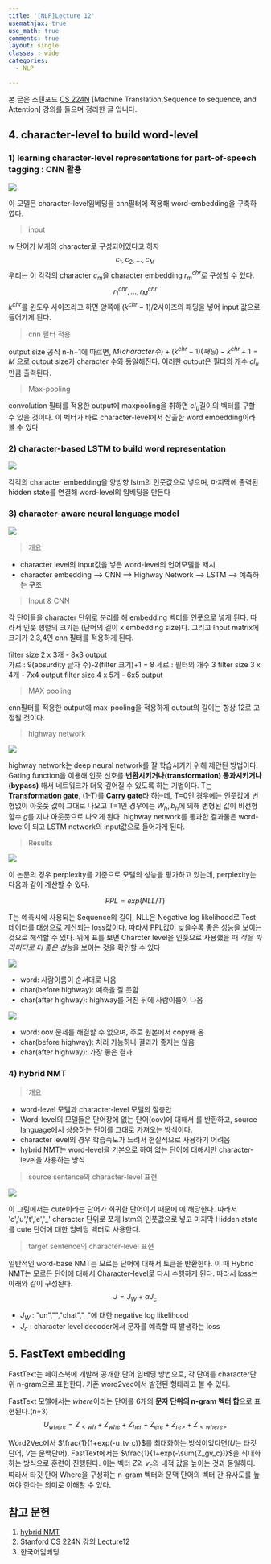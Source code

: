 ```yaml
--- 
title: '[NLP]Lecture 12'
usemathjax: true
use_math: true
comments: true
layout: single
classes : wide
categories:
  - NLP

---
```


본 글은 스탠포드 [CS 224N](https://web.stanford.edu/class/archive/cs/cs224n/cs224n.1194/) [Machine Translation,Sequence to sequence, and Attention] 강의를 들으며 정리한 글 입니다.

## 4. character-level to build word-level

### 1) learning character-level representations for part-of-speech tagging : CNN 활용

![](https://i.imgur.com/L0ZFGO4.png)

이 모델은 character-level임베딩을 cnn필터에 적용해 word-embedding을 구축하였다. 

> input 

$w$ 단어가 M개의 character로 구성되어있다고 하자 
$${c_1,c_2,...,c_M}$$ 우리는 이 각각의 character $c_m$을 character embedding $r_m^{chr}$로 구성할 수 있다. $$r_1^{chr},...,r_M^{chr}$$ $k^{chr}$를 윈도우 사이즈라고 하면 양쪽에 $(k^{chr}-1)/2$사이즈의 패딩을 넣어 input 값으로 들어가게 된다.

> cnn 필터 적용

output size 공식 n-h+1에 따르면,
$M(character 수)+ (k^{chr}-1)(패딩) - k^{chr} +1 = M$ 으로 output size가 character 수와 동일해진다. 이러한 output은 필터의 개수 $cl_u$만큼 출력된다.

> Max-pooling 

convolution 필터를 적용한 output에 maxpooling을 취하면 $cl_u$길이의 벡터를 구할 수 있을 것이다. 이 벡터가 바로 character-level에서 산출한 word embedding이라 볼 수 있다


### 2) character-based LSTM to build word representation

![](https://i.imgur.com/GOr0tt5.png)

각각의 character embedding을 양방향 lstm의 인풋값으로 넣으며, 마지막에 출력된 hidden state를 연결해 word-level의 임베딩을 만든다

### 3) character-aware neural language model

![](https://i.imgur.com/B3ciJlQ.png)

> 개요

- character level의 input값을 넣은 word-level의 언어모델을 제시
- character embedding  --> CNN --> Highway Network --> LSTM --> 예측하는 구조  

> Input & CNN

각 단어들을 character 단위로 분리를 해 embedding 벡터를 인풋으로 넣게 된다. 따라서 인풋 행렬의 크기는 (단어의 길이 x embedding size)다. 그리고 Input matrix에 크기가 2,3,4인 cnn 필터를 적용하게 된다.

filter size 2 x 3개 - 8x3 output  
가로 : 9(absurdity 글자 수)-2(filter 크기)+1 = 8
세로 : 필터의 개수 3
filter size 3 x 4개 - 7x4 output
filter size 4 x 5개 - 6x5 output

> MAX pooling 

cnn필터를 적용한 output에 max-pooling을 적용하게 output의 길이는 항상 12로 고정될 것이다. 

> highway network 

![](https://i.imgur.com/6YlOL8V.png)

highway network는 deep neural network를 잘 학습시키기 위해 제안된 방법이다. Gating function을 이용해 인풋 신호를 **변환시키거나(transformation) 통과시키거나(bypass)** 해서 네트워크가 더욱 깊어질 수 있도록 하는 기법이다. T는 **Transformation gate**, (1-T)를 **Carry gate**라 하는데,  T=0인 경우에는 인풋값에 변형없이 아웃풋 값이 그대로 나오고 T=1인 경우에는 $W_h,b_h$에 의해 변형된 값이 비선형함수 $g$를 지나 아웃풋으로 나오게 된다. highway network를 통과한 결과물은 word-level이 되고 LSTM network의 input값으로 들어가게 된다. 

> Results

![](https://i.imgur.com/vjj0ho5.png)

이 논문의 경우 perplexity를 기준으로 모델의 성능을 평가하고 있는데, perplexity는 다음과 같이 계산할 수 있다. 

$$PPL = exp(NLL/T)$$

T는 예측시에 사용되는 Sequence의 길이, NLL은 Negative log likelihood로 Test 데이터를 대상으로 계산되는 loss값이다. 따라서 PPL값이 낮을수록 좋은 성능을 보이는 것으로 해석할 수 있다. 위에 표를 보면 Charcter level을 인풋으로 사용했을 때 *적은 파라미터로 더 좋은 성능*을 보이는 것을 확인할 수 있다

![](https://i.imgur.com/KFV3hTz.png)

- word: 사람이름이 순서대로 나옴
- char(before highway): 예측을 잘 못함
- char(after highway): highway를 거친 뒤에 사람이름이 나옴

![](https://i.imgur.com/1XVKwAv.png)

- word: oov 문제를 해결할 수 없으며, 주로 원본에서 copy해 옴
- char(before highway): 처리 가능하나 결과가 좋지는 않음
- char(after highway): 가장 좋은 결과


### 4) hybrid NMT

> 개요 

- word-level 모델과 character-level 모델의 절충안
- Word-level의 모델들은 단어장에 없는 단어(oov)에 대해서 <unk>를 반환하고, source language에서 상응하는 단어를 그대로 가져오는 방식이다. 
- character level의 경우 학습속도가 느려서 현실적으로 사용하기 어려움
- hybrid NMT는 word-level을 기본으로 하여 없는 단어에 대해서만 character-level을 사용하는 방식


> source sentence의 character-level 표현

![](https://i.imgur.com/LOPy7pT.png)

이 그림에서는 cute이라는 단어가 희귀한 단어이기 때문에 <unk>에 해당한다. 따라서 'c','u','t','e','_' character 단위로 쪼개 lstm의 인풋값으로 넣고 마지막 Hidden state를 cute 단어에 대한 임베딩 벡터로 사용한다.

> target sentence의 character-level 표현

일반적인 word-base NMT는 모르는 단어에 대해서 <UNK> 토큰을 반환한다. 이 때 Hybrid NMT는 모르든 단어에 대해서 Character-level로 다시 수행하게 된다. 따라서 loss는 아래와 같이 구성된다.
$$J = J_W + \alpha J_c$$

- $J_W$ : "un","<unk>","chat","_"에 대한 negative log likelihood
- $J_c$ : character level decoder에서 문자를 예측할 때 발생하는 loss 

## 5. FastText embedding

FastText는 페이스북에 개발해 공개한 단어 임베딩 방법으로, 각 단어를 character단위 n-gram으로 표현한다. 기존 word2vec에서 발전된 형태라고 볼 수 있다. 

FastText 모델에서는 *where*이라는 단어를 6개의 **문자 단위의 n-gram 벡터 합**으로 표현된다.(n=3)
$$U_{where} = Z_{<wh} + Z_{whe} + Z_{her} + Z_{ere} + Z_{re>} + Z_{<where>}$$

Word2Vec에서 $\frac{1}{1+exp(-u_tv_c)}$를 최대화하는 방식이었다면($U$는 타깃단어, $V$는 문맥단어), FastText에서는 $\frac{1}{1+exp(-\sum{Z_gv_c})}$을 최대화하는 방식으로 훈련이 진행된다. 이는 벡터 $Z$와 $v_c$의 내적 값을 높이는 것과 동일하다. 따라서 타깃 단어 Where을 구성하는 n-gram 벡터와 문맥 단어의 벡터 간 유사도를 높여야 한다는 의미로 이해할 수 있다.


## 참고 문헌

1. [hybrid NMT](https://towardsdatascience.com/a-hybrid-neural-machine-translation-model-luong-manning-fcf419be358a)
2. [Stanford CS 224N 강의 Lecture12](https://web.stanford.edu/class/archive/cs/cs224n/cs224n.1194/)
3. 한국어임베딩